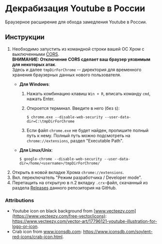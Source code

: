 # Декрабизация Youtube в России

Браузерное расширение для обхода замедления Youtube в России.

## Инструкции

1. Необходимо запустить из командной строки вашей ОС Хром с выключенными [CORS](https://ru.wikipedia.org/wiki/Cross-origin_resource_sharing).  
   __ВНИМАНИЕ: Отключение CORS сделает ваш браузер уязвимым для некоторых атак__.  
   Здесь и далее `tmpDirForChrome` -- директория для временного хранения браузерных данных нового пользователя.
   - __Для Windows__:
     1) Нажать комбинацию клавиш `Win + R`, вписать команду `cmd`, нажать Enter.
     2) Откроется терминал. Введите в него (без `$`):

            $ chrome.exe --disable-web-security --user-data-dir=C:\tmpDirForChrome
     3) Если файл `chrome.exe` не будет найден, пропишите полный путь к нему.
        Полный путь можно подсмотреть на `chrome://extensions`, раздел "Executable Path".
   - __Для Linux/Unix__:

         $ google-chrome --disable-web-security --user-data-dir=/home/<username>/tmpDirForChrome/
3. Открыть в новой вкладке Хрома `chrome://extensions`.
4. Вкл. переключатель "Режим разработчика / Developer mode".
5. Перетащить на открытую в п.2 вкладку `.crx`-файл, скачанный из раздела [Releases](https://github.com/anticensority/decrab-youtube/releases) данного репозитория на GitHub.


### Attributions

- Youtube icon on black background from [www.vecteezy.com](https://www.vecteezy.com/free-vector/icons): https://www.vecteezy.com/vector-art/17796121-youtube-illustration-for-logo-or-icon.
- Crab icon from www.iconsdb.com: https://www.iconsdb.com/soylent-red-icons/crab-icon.html.
